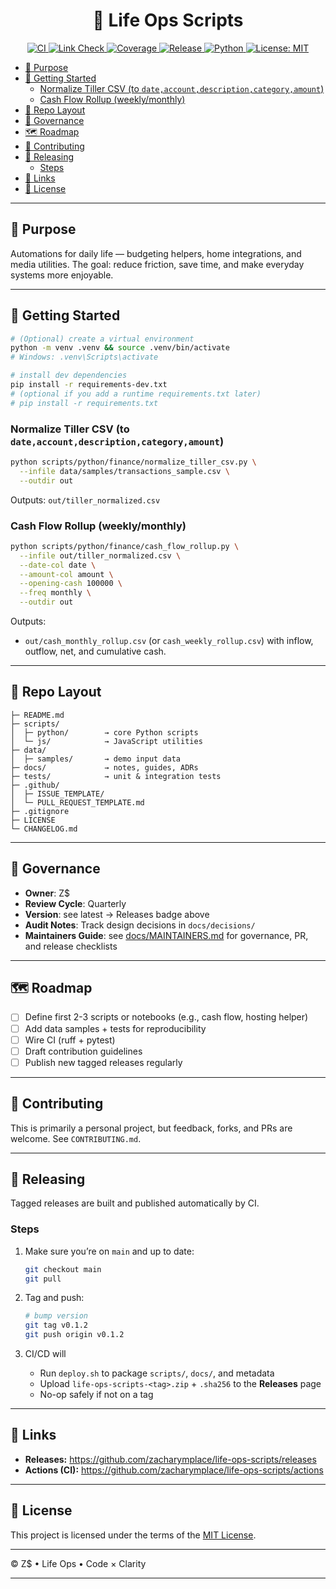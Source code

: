 <h1 align="center">🌱 Life Ops Scripts</h1>

<p align="center">
  <a href="https://github.com/zacharymplace/life-ops-scripts/actions/workflows/ci.yml">
    <img src="https://github.com/zacharymplace/life-ops-scripts/actions/workflows/ci.yml/badge.svg?branch=main" alt="CI" />
  </a>
  <a href="https://github.com/zacharymplace/life-ops-scripts/actions/workflows/link-check.yml">
    <img src="https://github.com/zacharymplace/life-ops-scripts/actions/workflows/link-check.yml/badge.svg?branch=main" alt="Link Check" />
  </a>
  <a href="https://codecov.io/gh/zacharymplace/life-ops-scripts">
    <img src="https://codecov.io/gh/zacharymplace/life-ops-scripts/branch/main/graph/badge.svg" alt="Coverage" />
  </a>
  <a href="https://github.com/zacharymplace/life-ops-scripts/releases">
    <img src="https://img.shields.io/github/v/release/zacharymplace/life-ops-scripts" alt="Release" />
  </a>
  <a href="https://www.python.org/">
    <img src="https://img.shields.io/badge/python-3.11%20|%203.12-blue.svg" alt="Python" />
  </a>
  <a href="LICENSE">
    <img src="https://img.shields.io/github/license/zacharymplace/life-ops-scripts" alt="License: MIT" />
  </a>
</p>

<!-- START doctoc generated TOC please keep comment here to allow auto update -->
<!-- DON'T EDIT THIS SECTION, INSTEAD RE-RUN doctoc TO UPDATE -->

- [🔧 Purpose](#-purpose)
- [🚀 Getting Started](#-getting-started)
  - [Normalize Tiller CSV (to `date,account,description,category,amount`)](#normalize-tiller-csv-to-dateaccountdescriptioncategoryamount)
  - [Cash Flow Rollup (weekly/monthly)](#cash-flow-rollup-weeklymonthly)
- [📂 Repo Layout](#-repo-layout)
- [🧭 Governance](#%F0%9F%A7%AD-governance)
- [🗺 Roadmap](#%F0%9F%97%BA-roadmap)
- [🤝 Contributing](#-contributing)
- [🚀 Releasing](#-releasing)
  - [Steps](#steps)
- [🔗 Links](#-links)
- [📜 License](#-license)

<!-- END doctoc generated TOC please keep comment here to allow auto update -->

---

## 🔧 Purpose

Automations for daily life — budgeting helpers, home integrations, and media utilities.
The goal: reduce friction, save time, and make everyday systems more enjoyable.

---

## 🚀 Getting Started

```bash
# (Optional) create a virtual environment
python -m venv .venv && source .venv/bin/activate
# Windows: .venv\Scripts\activate

# install dev dependencies
pip install -r requirements-dev.txt
# (optional if you add a runtime requirements.txt later)
# pip install -r requirements.txt
```

### Normalize Tiller CSV (to `date,account,description,category,amount`)

```bash
python scripts/python/finance/normalize_tiller_csv.py \
  --infile data/samples/transactions_sample.csv \
  --outdir out
```

Outputs: `out/tiller_normalized.csv`

### Cash Flow Rollup (weekly/monthly)

```bash
python scripts/python/finance/cash_flow_rollup.py \
  --infile out/tiller_normalized.csv \
  --date-col date \
  --amount-col amount \
  --opening-cash 100000 \
  --freq monthly \
  --outdir out
```

Outputs:

- `out/cash_monthly_rollup.csv` (or `cash_weekly_rollup.csv`) with inflow, outflow, net, and cumulative cash.

---

## 📂 Repo Layout

```text
├─ README.md
├─ scripts/
│  ├─ python/        → core Python scripts
│  └─ js/            → JavaScript utilities
├─ data/
│  ├─ samples/       → demo input data
├─ docs/             → notes, guides, ADRs
├─ tests/            → unit & integration tests
├─ .github/
│  ├─ ISSUE_TEMPLATE/
│  └─ PULL_REQUEST_TEMPLATE.md
├─ .gitignore
├─ LICENSE
└─ CHANGELOG.md
```

---

## 🧭 Governance

- **Owner**: Z$
- **Review Cycle**: Quarterly
- **Version**: see latest → Releases badge above
- **Audit Notes**: Track design decisions in `docs/decisions/`
- **Maintainers Guide**: see [docs/MAINTAINERS.md](docs/MAINTAINERS.md) for governance, PR, and release checklists

---

## 🗺 Roadmap

- [ ] Define first 2-3 scripts or notebooks (e.g., cash flow, hosting helper)
- [ ] Add data samples + tests for reproducibility
- [ ] Wire CI (ruff + pytest)
- [ ] Draft contribution guidelines
- [ ] Publish new tagged releases regularly

---

## 🤝 Contributing

This is primarily a personal project, but feedback, forks, and PRs are welcome.
See `CONTRIBUTING.md`.

---

## 🚀 Releasing

Tagged releases are built and published automatically by CI.

### Steps

1. Make sure you’re on `main` and up to date:

   ```bash
   git checkout main
   git pull
   ```

2. Tag and push:

   ```bash
   # bump version
   git tag v0.1.2
   git push origin v0.1.2
   ```

3. CI/CD will
   - Run `deploy.sh` to package `scripts/`, `docs/`, and metadata
   - Upload `life-ops-scripts-<tag>.zip` + `.sha256` to the **Releases** page
   - No-op safely if not on a tag

---

## 🔗 Links

- **Releases:** <https://github.com/zacharymplace/life-ops-scripts/releases>
- **Actions (CI):** <https://github.com/zacharymplace/life-ops-scripts/actions>

---

## 📜 License

This project is licensed under the terms of the [MIT License](LICENSE).

---

© Z$ • Life Ops • Code × Clarity

---

<!-- test PR template -->
